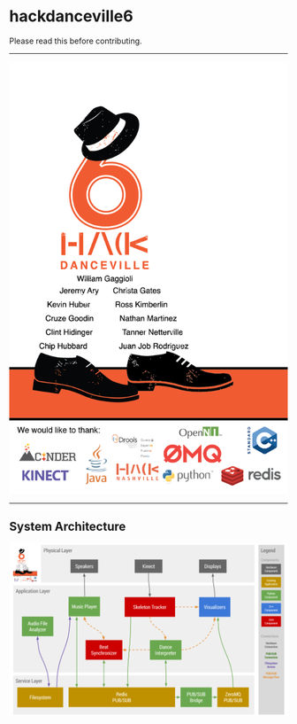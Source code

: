 hackdanceville6
===============

Please read this before contributing.

---

![Poster](https://github.com/wgaggioli/hackdanceville6/blob/master/documentation/poster.png)

---


System Architecture
-------------------

![Hack Danceville 6 Architecture Diagram](https://github.com/wgaggioli/hackdanceville6/blob/master/documentation/architecture.png)
